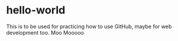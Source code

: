 # hello-world
This is to be used for practicing how to use GitHub, maybe for web development too. 
Moo Mooooo
